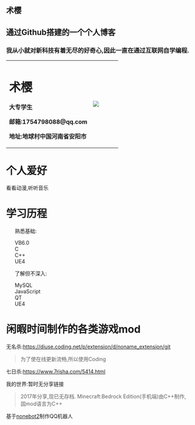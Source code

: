 <section class="page-header">
    <h1 class="project-name">术樱</h1>
    <h2 class="project-tagline">通过Github搭建的一个个人博客</h2>
    <h3>我从小就对新科技有着无尽的好奇心,因此一直在通过互联网自学编程.</h3>
    <!-- <a href="#" class="btn">按钮</a> -->
</section>

<table border="0">
    <tr>
        <td width="75%">
        <h1>术樱</h1>
            <p><b>大专学生</b></p>
            <p><b>邮箱:1754798088@qq.com</b></p>
            <p><b>地址:地球村中国河南省安阳市</b></p>
        </td>
        <td width="25%">
            <img src="http://q1.qlogo.cn/g?b=qq&nk=1754798088&s=640">
        </td>
    </tr>
</table>

<h1>
    <a id="header-3" class="anchor" href="#header-3" aria-hidden="true" one-link-mark="yes"><span class="octicon octicon-link"></span></a>
    个人爱好
</h1>
<p>看看动漫,听听音乐</p>

<h1>
    <a id="header-3" class="anchor" href="#header-3" aria-hidden="true" one-link-mark="yes"><span class="octicon octicon-link"></span></a>
    学习历程
</h1>

<ul class="task-list">
<p>熟悉基础:</p>
    <li>VB6.0</li>
    <li>C</li>
    <li>C++</li>
    <li>UE4</li>
<p></p>
<p>了解但不深入:</p>
    <li>MySQL</li>
    <li>JavaScript</li>
    <li>QT</li>
    <li>UE4</li>
</ul>
    
<h1>
    <a id="header-3" class="anchor" href="#header-3" aria-hidden="true" one-link-mark="yes"><span class="octicon octicon-link"></span></a>
    闲暇时间制作的各类游戏mod
</h1>
<p>无名杀:<a href="https://diuse.coding.net/p/extension/d/noname_extension/git">https://diuse.coding.net/p/extension/d/noname_extension/git</a></p>
<blockquote>
    <p>为了使在线更新流畅,所以使用Coding</p>
</blockquote>
<p>七日杀:<a href="https://www.7risha.com/5414.html">https://www.7risha.com/5414.html</a></p>
<p>我的世界:暂时无分享链接</p>
<blockquote>
    <p>2017年分享,现已无存档. Minecraft:Bedrock Edition(手机端)由C++制作,固mod语言为C++</p>
</blockquote>
<p>基于<a href="https://github.com/nonebot/nonebot">nonebot2</a>制作QQ机器人</p>
